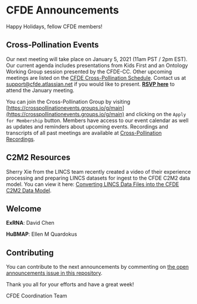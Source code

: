 # CFDE Announcements

Happy Holidays, fellow CFDE members!

## Cross-Pollination Events

Our next meeting will take place on January 5, 2021 (11am PST / 2pm EST).  Our current agenda includes presentations from Kids First and an Ontology Working Group session presented by the CFDE-CC. Other upcoming meetings are listed on the [CFDE Cross-Pollination Schedule](https://docs.google.com/spreadsheets/d/1hQAeOLkivUZZnwZ_KxfGw3neezMaWbrPk9nnFiKfQGA/edit?usp=sharing). Contact us at support@cfde.atlassian.net if you would like to present.  [**RSVP here**](https://crosspollinationevents.groups.io/g/main/viewevent?repeatid=33633&eventid=1005435&calstart=2021-01-05) to attend the January meeting.

You can join the Cross-Pollination Group by visiting [https://crosspollinationevents.groups.io/g/main](https://crosspollinationevents.groups.io/g/main) and clicking on the `Apply for Membership` button. Members have access to our event calendar as well as updates and reminders about upcoming events. Recordings and transcripts of all past meetings are available at [Cross-Pollination Recordings](https://drive.google.com/drive/folders/1_gGAUBzA5uigfwnK2S3plC309Ddt9HYT?usp=sharing).

## C2M2 Resources

Sherry Xie from the LINCS team recently created a video of their experience processing and preparing LINCS datasets for ingest to the CFDE C2M2 data model. You can view it here: [Converting LINCS Data Files into the CFDE C2M2 Data Model](https://youtu.be/hrOBt5WwRNI).

## Welcome
**ExRNA**: David Chen

**HuBMAP**: Ellen M Quardokus


## Contributing

You can contribute to the next announcements by commenting on [the open announcements issue in this repository](https://github.com/nih-cfde/announcements/issues?utf8=%E2%9C%93&q=is%3Aissue+is%3Aopen+Announcements).

Thank you all for your efforts and have a great week!

CFDE Coordination Team
